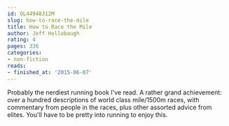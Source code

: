 ```yaml
---
id: OL44948312M
slug: how-to-race-the-mile
title: How to Race the Mile
author: Jeff Hollobaugh
rating: 4
pages: 336
categories:
- non-fiction
reads:
- finished_at: '2015-06-07'
---
```

Probably the nerdiest running book I've read. A rather grand achievement: over a hundred descriptions of world class mile/1500m races, with commentary from people in the races, plus other assorted advice from elites. You'll have to be pretty into running to enjoy this.
